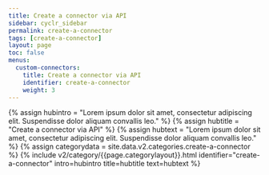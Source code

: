 ```yaml
---
title: Create a connector via API
sidebar: cyclr_sidebar
permalink: create-a-connector
tags: [create-a-connector]
layout: page
toc: false
menus:
  custom-connectors:
    title: Create a connector via API
    identifier: create-a-connector
    weight: 3
---
```

{% assign hubintro = "Lorem ipsum dolor sit amet, consectetur adipiscing elit. Suspendisse dolor aliquam convallis leo." %}
{% assign hubtitle = "Create a connector via API" %}
{% assign hubtext = "Lorem ipsum dolor sit amet, consectetur adipiscing elit. Suspendisse dolor aliquam convallis leo." %}
{% assign categorydata = site.data.v2.categories.create-a-connector %}
{% include v2/category/{{page.categorylayout}}.html identifier="create-a-connector" intro=hubintro title=hubtitle text=hubtext %}

